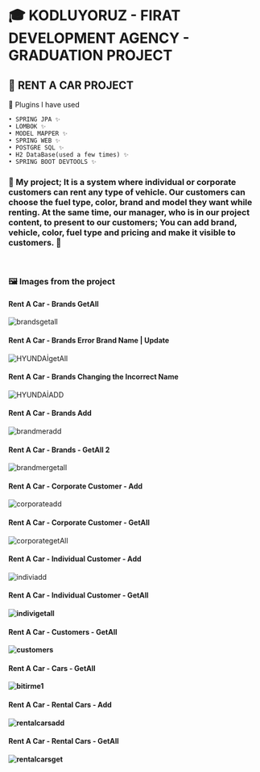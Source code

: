 # 🎓 KODLUYORUZ - FIRAT DEVELOPMENT AGENCY - GRADUATION PROJECT
 
<h2> 🚗 RENT A CAR PROJECT </h2>




🔑 Plugins I have used

    • SPRING JPA ✨
    • LOMBOK ✨
    • MODEL MAPPER ✨
    • SPRING WEB ✨
    • POSTGRE SQL ✨
    • H2 DataBase(used a few times) ✨
    • SPRING BOOT DEVTOOLS ✨

<H3> 🔧 My project; It is a system where individual or corporate customers can rent any type of vehicle. Our customers can choose the fuel type, color, brand and model they want while renting. At the same time, our manager, who is in our project content, to present to our customers; You can add brand, vehicle, color, fuel type and pricing and make it visible to customers. 🔧 </H3><br>



<h3> 🖼 Images from the project </h3>


<h4> Rent A Car - Brands GetAll </h4>

![brandsgetall](https://user-images.githubusercontent.com/73720725/201490860-d63bd314-b748-491c-95d9-8ac174b42083.png)


<h4> Rent A Car - Brands Error Brand Name | Update </h4>

![HYUNDAİgetAll](https://user-images.githubusercontent.com/73720725/201491599-9bdf0048-edec-4ea5-9de6-0e56c44e94ac.png)

<h4> Rent A Car - Brands Changing the Incorrect Name </h4>

![HYUNDAİADD](https://user-images.githubusercontent.com/73720725/201491632-fe51deb1-fedb-492c-811b-1defc32538cd.png)

<h4> Rent A Car - Brands Add </h4>

![brandmeradd](https://user-images.githubusercontent.com/73720725/201491658-a8542e48-e743-43b0-89da-20781c9d1dc2.png)

<h4> Rent A Car - Brands - GetAll 2 </h4>

![brandmergetall](https://user-images.githubusercontent.com/73720725/201491669-3a06c99c-8a3b-44ac-9d6c-66d28acd79b7.png)


<h4> Rent A Car - Corporate Customer - Add </h4>

![corporateadd](https://user-images.githubusercontent.com/73720725/201491727-3eb2e689-fcb6-43e8-a224-12d90a094ae7.png)

<h4> Rent A Car - Corporate Customer - GetAll </h4>

![corporategetAll](https://user-images.githubusercontent.com/73720725/201491740-833c708b-3bb1-49d2-a861-cf8361eb2300.png)

<h4> Rent A Car - Individual Customer - Add </h4>

![indiviadd](https://user-images.githubusercontent.com/73720725/201491750-915505aa-03a9-4d9d-843a-96f4c24ff08b.png)

<h4><b> Rent A Car - Individual Customer - GetAll  <b></h4>
 
 ![indivigetall](https://user-images.githubusercontent.com/73720725/201491762-c83ef47e-f183-4f28-99d0-bfc187a751a1.png)

<h4> Rent A Car - Customers - GetAll </h4>
 
![customers](https://user-images.githubusercontent.com/73720725/201492163-f05be10d-38c4-48f5-912f-0e68a0fb3e47.png)
 
 <h4> Rent A Car - Cars - GetAll </h4>
 
![bitirme1](https://user-images.githubusercontent.com/73720725/201492045-d2bf1498-ec06-4460-8f11-232811e995a0.png)

 <h4> Rent A Car - Rental Cars - Add </h4>
 
![rentalcarsadd](https://user-images.githubusercontent.com/73720725/201492381-66d5be40-8d7a-40c6-9ef0-feeb1e293e93.png)
 
 <h4> Rent A Car - Rental Cars - GetAll </h4>
 
![rentalcarsget](https://user-images.githubusercontent.com/73720725/201492385-ce5103ce-9d4c-4e56-9ba6-f0a4ae746574.png)

 

